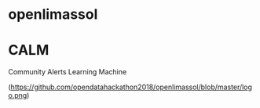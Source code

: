 # openlimassol
# CALM

Community Alerts Learning Machine

(https://github.com/opendatahackathon2018/openlimassol/blob/master/logo.png)
 
